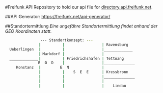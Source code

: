 #Freifunk API
Repository to hold our api file for [directory.api.freifunk.net](https://github.com/freifunk/directory.api.freifunk.net).

##API Generator:
https://freifunk.net/api-generator/


##Standortermittlung
*Eine ungefähre Standortermittlung findet anhand der GEO Koordinaten statt.*

```bash
                --- Standortkonzept: ---
               |          |                 | Ravensburg
  Ueberlingen  |          |                 |_____________
               | Markdorf |                 |
  _____________|          | Friedrichshafen | Tettnang
               B  O  D    |                 |______________
     Konstanz  |         E  N               |
               |          |    S  E  E      | Kressbronn
               |          |                 |______________
               |          |                 |
               |          |                 |    Lindau
```



